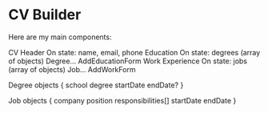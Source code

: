 # CV Builder

Here are my main components:

CV
  Header
    On state: name, email, phone
  Education
    On state: degrees (array of objects)
    Degree...
    AddEducationForm
  Work Experience
    On state: jobs (array of objects)
    Job...
    AddWorkForm

Degree objects {
  school
  degree
  startDate
  endDate?
}

Job objects {
  company
  position
  responsibilities[]
  startDate
  endDate
}